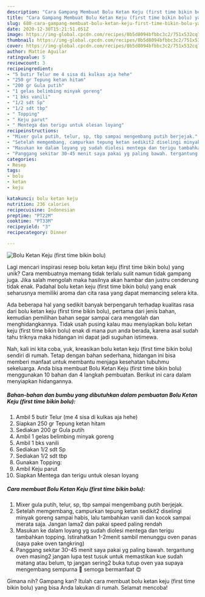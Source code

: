 ```yaml
---
description: "Cara Gampang Membuat Bolu Ketan Keju (first time bikin bolu) yang Bisa Manjain Lidah"
title: "Cara Gampang Membuat Bolu Ketan Keju (first time bikin bolu) yang Bisa Manjain Lidah"
slug: 680-cara-gampang-membuat-bolu-ketan-keju-first-time-bikin-bolu-yang-bisa-manjain-lidah
date: 2020-12-30T15:21:51.051Z
image: https://img-global.cpcdn.com/recipes/0b5d8094bfbbc3c2/751x532cq70/bolu-ketan-keju-first-time-bikin-bolu-foto-resep-utama.jpg
thumbnail: https://img-global.cpcdn.com/recipes/0b5d8094bfbbc3c2/751x532cq70/bolu-ketan-keju-first-time-bikin-bolu-foto-resep-utama.jpg
cover: https://img-global.cpcdn.com/recipes/0b5d8094bfbbc3c2/751x532cq70/bolu-ketan-keju-first-time-bikin-bolu-foto-resep-utama.jpg
author: Mattie Aguilar
ratingvalue: 5
reviewcount: 3
recipeingredient:
- "5 butir Telur me 4 sisa di kulkas aja hehe"
- "250 gr Tepung ketan hitam"
- "200 gr Gula putih"
- "1 gelas belimbing minyak goreng"
- "1 bks vanili"
- "1/2 sdt Sp"
- "1/2 sdt tbp"
- " Topping"
- " Keju parut"
- " Mentega dan terigu untuk olesan loyang"
recipeinstructions:
- "Mixer gula putih, telur, sp, tbp sampai mengembang putih berjejak."
- "Setelah memgembang, campurkan tepung ketan sedikit2 diselingi minyak goreng sampai habis, lalu tambahkan vanili dan kocok sampai merata saja. Jangan lama2 dan pakai speed paling rendah"
- "Masukan ke dalam loyang yg sudah diolesi mentega dan terigu tambahkan topping. Istirahatkan 1-2menit sambil menunggu oven panas (saya pake oven tangkring)"
- "Panggang sekitar 30-45 menit saya pakai yg paling bawah. tergantung oven masing2 jangan lupa test tusuk untuk memastikan kue sudah matang atau belum, tp jangan sering2 buka tutup oven yaa supaya mengembang sempurna 💜 semoga bermanfaat 😍"
categories:
- Resep
tags:
- bolu
- ketan
- keju

katakunci: bolu ketan keju 
nutrition: 236 calories
recipecuisine: Indonesian
preptime: "PT22M"
cooktime: "PT33M"
recipeyield: "3"
recipecategory: Dinner

---
```



![Bolu Ketan Keju (first time bikin bolu)](https://img-global.cpcdn.com/recipes/0b5d8094bfbbc3c2/751x532cq70/bolu-ketan-keju-first-time-bikin-bolu-foto-resep-utama.jpg)

Lagi mencari inspirasi resep bolu ketan keju (first time bikin bolu) yang unik? Cara membuatnya memang tidak terlalu sulit namun tidak gampang juga. Jika salah mengolah maka hasilnya akan hambar dan justru cenderung tidak enak. Padahal bolu ketan keju (first time bikin bolu) yang enak seharusnya memiliki aroma dan cita rasa yang dapat memancing selera kita.



Ada beberapa hal yang sedikit banyak berpengaruh terhadap kualitas rasa dari bolu ketan keju (first time bikin bolu), pertama dari jenis bahan, kemudian pemilihan bahan segar sampai cara mengolah dan menghidangkannya. Tidak usah pusing kalau mau menyiapkan bolu ketan keju (first time bikin bolu) enak di mana pun anda berada, karena asal sudah tahu triknya maka hidangan ini dapat jadi suguhan istimewa.


Nah, kali ini kita coba, yuk, kreasikan bolu ketan keju (first time bikin bolu) sendiri di rumah. Tetap dengan bahan sederhana, hidangan ini bisa memberi manfaat untuk membantu menjaga kesehatan tubuhmu sekeluarga. Anda bisa membuat Bolu Ketan Keju (first time bikin bolu) menggunakan 10 bahan dan 4 langkah pembuatan. Berikut ini cara dalam menyiapkan hidangannya.

<!--inarticleads1-->

##### Bahan-bahan dan bumbu yang dibutuhkan dalam pembuatan Bolu Ketan Keju (first time bikin bolu):

1. Ambil 5 butir Telur (me 4 sisa di kulkas aja hehe)
1. Siapkan 250 gr Tepung ketan hitam
1. Sediakan 200 gr Gula putih
1. Ambil 1 gelas belimbing minyak goreng
1. Ambil 1 bks vanili
1. Sediakan 1/2 sdt Sp
1. Sediakan 1/2 sdt tbp
1. Gunakan  Topping:
1. Ambil  Keju parut
1. Siapkan  Mentega dan terigu untuk olesan loyang




<!--inarticleads2-->

##### Cara membuat Bolu Ketan Keju (first time bikin bolu):

1. Mixer gula putih, telur, sp, tbp sampai mengembang putih berjejak.
1. Setelah memgembang, campurkan tepung ketan sedikit2 diselingi minyak goreng sampai habis, lalu tambahkan vanili dan kocok sampai merata saja. Jangan lama2 dan pakai speed paling rendah
1. Masukan ke dalam loyang yg sudah diolesi mentega dan terigu tambahkan topping. Istirahatkan 1-2menit sambil menunggu oven panas (saya pake oven tangkring)
1. Panggang sekitar 30-45 menit saya pakai yg paling bawah. tergantung oven masing2 jangan lupa test tusuk untuk memastikan kue sudah matang atau belum, tp jangan sering2 buka tutup oven yaa supaya mengembang sempurna 💜 semoga bermanfaat 😍




Gimana nih? Gampang kan? Itulah cara membuat bolu ketan keju (first time bikin bolu) yang bisa Anda lakukan di rumah. Selamat mencoba!
